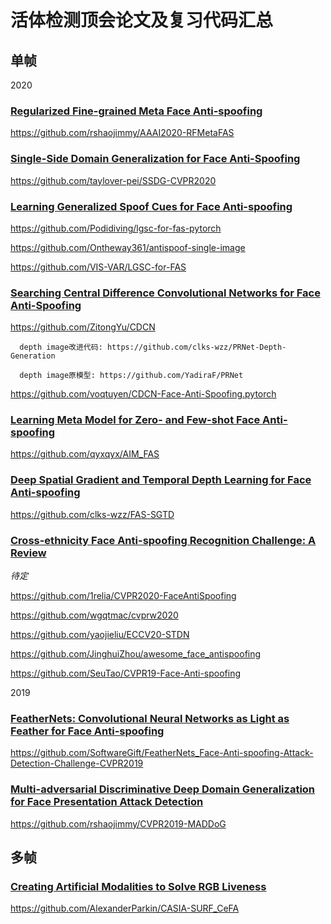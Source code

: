 # 活体检测顶会论文及复习代码汇总

## 单帧

2020

### [Regularized Fine-grained Meta Face Anti-spoofing](https://arxiv.org/pdf/1911.10771.pdf)
https://github.com/rshaojimmy/AAAI2020-RFMetaFAS


### [Single-Side Domain Generalization for Face Anti-Spoofing](https://arxiv.org/abs/2004.14043)
https://github.com/taylover-pei/SSDG-CVPR2020

### [Learning Generalized Spoof Cues for Face Anti-spoofing](https://arxiv.org/abs/2005.03922)
https://github.com/Podidiving/lgsc-for-fas-pytorch

https://github.com/Ontheway361/antispoof-single-image

https://github.com/VIS-VAR/LGSC-for-FAS

### [Searching Central Difference Convolutional Networks for Face Anti-Spoofing](https://arxiv.org/pdf/2003.04092v1.pdf)
https://github.com/ZitongYu/CDCN

      depth image改进代码: https://github.com/clks-wzz/PRNet-Depth-Generation
      
      depth image原模型: https://github.com/YadiraF/PRNet

https://github.com/voqtuyen/CDCN-Face-Anti-Spoofing.pytorch

### [Learning Meta Model for Zero- and Few-shot Face Anti-spoofing](https://arxiv.org/abs/1904.12490)
https://github.com/qyxqyx/AIM_FAS

### [Deep Spatial Gradient and Temporal Depth Learning for Face Anti-spoofing](https://arxiv.org/abs/2003.08061)
https://github.com/clks-wzz/FAS-SGTD

### [Cross-ethnicity Face Anti-spoofing Recognition Challenge: A Review](https://arxiv.org/abs/2004.10998)

_待定_

https://github.com/1relia/CVPR2020-FaceAntiSpoofing

https://github.com/wgqtmac/cvprw2020

https://github.com/yaojieliu/ECCV20-STDN

https://github.com/JinghuiZhou/awesome_face_antispoofing

https://github.com/SeuTao/CVPR19-Face-Anti-spoofing

2019

### [FeatherNets: Convolutional Neural Networks as Light as Feather for Face Anti-spoofing](https://arxiv.org/pdf/1904.09290.pdf)
https://github.com/SoftwareGift/FeatherNets_Face-Anti-spoofing-Attack-Detection-Challenge-CVPR2019

### [Multi-adversarial Discriminative Deep Domain Generalization for Face Presentation Attack Detection](https://openaccess.thecvf.com/content_CVPR_2019/papers/Shao_Multi-Adversarial_Discriminative_Deep_Domain_Generalization_for_Face_Presentation_Attack_Detection_CVPR_2019_paper.pdf)
https://github.com/rshaojimmy/CVPR2019-MADDoG

## 多帧

### [Creating Artificial Modalities to Solve RGB Liveness](https://arxiv.org/abs/2006.16028)
https://github.com/AlexanderParkin/CASIA-SURF_CeFA
